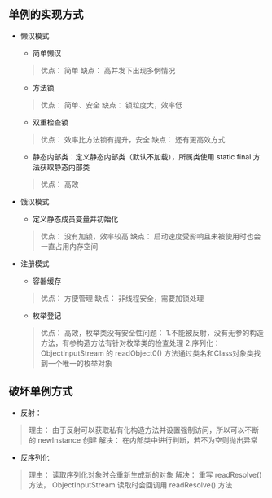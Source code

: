 ## 单例的实现方式
- 懒汉模式
    - 简单懒汉
    > 优点： 简单
      缺点： 高并发下出现多例情况
    - 方法锁
    > 优点： 简单、安全
      缺点： 锁粒度大，效率低
    - 双重检查锁
    > 优点： 效率比方法锁有提升，安全
      缺点： 还有更高效方式
    - 静态内部类：定义静态内部类（默认不加载），所属类使用 static final 方法获取静态内部类
    > 优点： 高效
      
- 饿汉模式
    - 定义静态成员变量并初始化
    > 优点： 没有加锁，效率较高 
      缺点： 启动速度受影响且未被使用时也会一直占用内存空间
- 注册模式
    - 容器缓存
    > 优点： 方便管理
      缺点： 非线程安全，需要加锁处理
    - 枚举登记
    > 优点： 高效，枚举类没有安全性问题：
        1.不能被反射，没有无参的构造方法，有参构造方法有针对枚举类的检查处理
        2.序列化：ObjectInputStream 的 readObject0() 方法通过类名和Class对象类找到一个唯一的枚举对象
      
    
## 破坏单例方式
- 反射： 
> 理由： 由于反射可以获取私有化构造方法并设置强制访问，所以可以不断的 newInstance 创建
  解决： 在内部类中进行判断，若不为空则抛出异常
- 反序列化
> 理由： 读取序列化对象时会重新生成新的对象
  解决： 重写 readResolve() 方法， ObjectInputStream 读取时会回调用 readResolve() 方法        